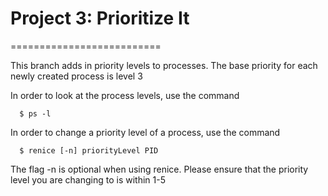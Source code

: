 # Project 3: Prioritize It
==========================

This branch adds in priority levels to processes. The base priority for each newly created process is level 3

In order to look at the process levels, use the command
```
  $ ps -l
```

In order to change a priority level of a process, use the command
```
  $ renice [-n] priorityLevel PID
```
The flag -n is optional when using renice. Please ensure that the priority level you are changing to is within 1-5
